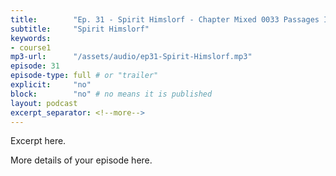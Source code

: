 ```yaml
---
title:        "Ep. 31 - Spirit Himslorf - Chapter Mixed 0033 Passages In The Bible In Which There Are References To The H"
subtitle:     "Spirit Himslorf"
keywords:
- course1
mp3-url:      "/assets/audio/ep31-Spirit-Himslorf.mp3"
episode: 31
episode-type: full # or "trailer"
explicit:     "no"
block:        "no" # no means it is published
layout: podcast
excerpt_separator: <!--more-->
---
```

Excerpt here.
<!--more-->

More details of your episode here.
